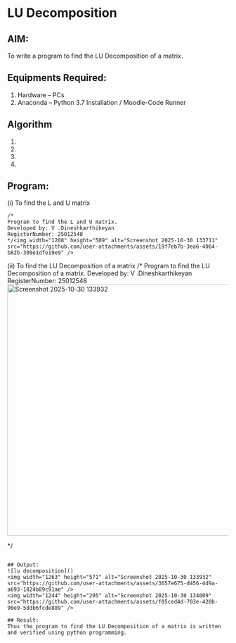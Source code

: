 
# LU Decomposition 

## AIM:
To write a program to find the LU Decomposition of a matrix.

## Equipments Required:
1. Hardware – PCs
2. Anaconda – Python 3.7 Installation / Moodle-Code Runner

## Algorithm
1. 
2. 
3. 
4. 

## Program:
(i) To find the L and U matrix
```
/*
Program to find the L and U matrix.
Developed by: V .Dineshkarthikeyan
RegisterNumber: 25012548
*/<img width="1208" height="509" alt="Screenshot 2025-10-30 133711" src="https://github.com/user-attachments/assets/19f7eb7b-3ea6-4064-b82b-309e1dfe19e9" />

```
(ii) To find the LU Decomposition of a matrix
/*
Program to find the LU Decomposition of a matrix.
Developed by:  V .Dineshkarthikeyan
RegisterNumber: 25012548<img width="1263" height="571" alt="Screenshot 2025-10-30 133932" src="https://github.com/user-attachments/assets/3657e675-d456-4d9a-a693-1824b89c91ae" />

*/
```<img width="1198" height="514" alt="Screenshot 2025-10-30 133726" src="https://github.com/user-attachments/assets/94f65db0-0eba-4c19-8630-d925afa9a69f" />

## Output:
![lu decomposition]()
<img width="1263" height="571" alt="Screenshot 2025-10-30 133932" src="https://github.com/user-attachments/assets/3657e675-d456-4d9a-a693-1824b89c91ae" />
<img width="1244" height="295" alt="Screenshot 2025-10-30 134009" src="https://github.com/user-attachments/assets/f05ced4d-703e-420b-90e9-58db6fcde889" />

## Result:
Thus the program to find the LU Decomposition of a matrix is written and verified using python programming.


